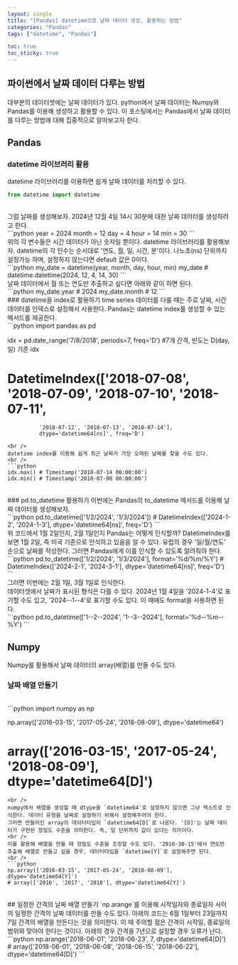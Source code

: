 ```yaml
---
layout: single
title: "[Pandas] datetime으로 날짜 데이터 생성, 활용하는 방법"
categories: "Pandas"
tags: ["datetime", "Pandas"]

toc: true
toc_sticky: true
---
```


## 파이썬에서 날짜 데이터 다루는 방법
대부분의 데이터셋에는 날짜 데이터가 있다. python에서 날짜 데이터는 Numpy와 Pandas를 이용해 생성하고 활용할 수 있다. 
이 포스팅에서는 Pandas에서 날짜 데이터를 다루는 방법에 대해 집중적으로 알아보고자 한다.

## Pandas
### datetime 라이브러리 활용
datetime 라이브러리를 이용하면 쉽게 날짜 데이터를 처리할 수 있다.
<br />
```python
from datetime import datetime
```
<br />
그럼 날짜를 생성해보자. 2024년 12월 4일 14시 30분에 대한 날짜 데이터를 생성하려고 한다.
<br />
```python
year = 2024
month = 12
day = 4
hour = 14
min = 30
```
<br />
위의 각 변수들은 시간 데이터가 아닌 숫자일 뿐이다. datetime 라이브러리를 활용해보자. datetime의 각 인수는 순서대로 '연도, 월, 일, 시간, 분'이다.
나노초(ns) 단위까지 설정가능 하며, 설정하지 않는다면 default 값은 0이다.
<br />
```python
my_date = datetime(year, month, day, hour, min)
my_date # datetime.datetime(2024, 12, 4, 14, 30)
```
<br />
날짜 데이터에서 월 또는 연도만 추출하고 싶다면 아래와 같이 하면 된다.
<br />
```python
my_date.year # 2024
my_date.month # 12
```
<br />
### datetime을 index로 활용하기
time series 데이터를 다룰 때는 주로 날짜, 시간 데이터를 인덱스로 설정해서 사용한다. Pandas는 datetime index를 생성할 수 있는 메서드를 제공한다.
<br />
```python
import pandas as pd

idx = pd.date_range('7/8/2018', periods=7, freq='D') #7개 간격, 빈도는 D(day, 일) 기준
idx
# DatetimeIndex(['2018-07-08', '2018-07-09', '2018-07-10', '2018-07-11',
              '2018-07-12', '2018-07-13', '2018-07-14'],
              dtype='datetime64[ns]', freq='D')
```
<br />
datetime index를 이용해 쉽게 최근 날짜가 가장 오래된 날짜를 찾을 수도 있다.
<br />
```python
idx.max() # Timestamp('2018-07-14 00:00:00')
idx.min() # Timestamp('2018-07-08 00:00:00')
```
<br />
### pd.to_datetime 활용하기
이번에는 Pandas의 to_datetime 메서드를 이용해 날짜 데이터를 생성해보자.
<br />
```python
pd.to_datetime(['1/2/2024', '1/3/2024'])
# DatetimeIndex(['2024-1-2', '2024-1-3'], dtype='datetime64[ns]', freq='D')
```
<br />
위 코드에서 1월 2일인지, 2월 1일인지 Pandas는 어떻게 인식할까? DatetimeIndex를 보면 1월 2일, 즉 미국 기준으로 인식하고 있음을 알 수 있다. 
유럽의 경우 '일/월/연도' 순으로 날짜를 작성한다. 그러면 Pandas에게 이를 인식할 수 있도록 알려줘야 한다.
<br />
```python
pd.to_datetime(['1/2/2024', '1/3/2024'], format='%d/%m/%Y')
# DatetimeIndex(['2024-2-1', '2024-3-1'], dtype='datetime64[ns]', freq='D')
```
<br />
그러면 이번에는 2월 1일, 3월 1일로 인식한다.

<br />
데이터셋에서 날짜가 표시된 형식은 다를 수 있다. 2024년 1월 4일을 '2024-1-4'로 표기할 수도 있고, '2024--1--4'로 표기할 수도 있다. 이 때에도 format을 사용하면 된다.
<br />
```python
pd.to_datetime(['1--2--2024', '1--3--2024'], format='%d--%m--%Y')
```
<br />

## Numpy
Numpy를 활용해서 날짜 데이터의 array(배열)를 만들 수도 있다. 

### 날짜 배열 만들기
<br />
```python
import numpy as np

np.array(['2016-03-15', '2017-05-24', '2018-08-09'], dtype='datetime64')
# array(['2016-03-15', '2017-05-24', '2018-08-09'], dtype='datetime64[D]')
```
<br />
numpy에서 배열을 생성할 때 dtype을 `datetime64`로 설정하지 않으면 그냥 텍스트로 인식한다. 데이터 유형을 날짜로 설정하기 위해서 설정해주어야 한다.
그러면 만들어진 array의 데이터타입이 `datetime64[D]`로 나온다. '[D]'는 날짜 데이터가 구현된 정밀도 수준을 의미한다. 즉, 일 단위까지 값이 있다는 의미이다.
<br />
이를 활용해 배열을 만들 때 정밀도 수준을 조정할 수도 있다. '2016-30-15'에서 연도만 추출해 배열로 만들고 싶을 경우, 데이터타입을 `datetime[Y]`로 설정해주면 된다.
<br />
```python
np.array(['2016-03-15', '2017-05-24', '2018-08-09'], dtype='datetime64[Y]')
# array(['2016', '2017', '2018'], dtype='datetime64[Y]')
```
<br />
## 일정한 간격의 날짜 배열 만들기
`np.arange`를 이용해 시작일자와 종료일자 사이의 일정한 간격의 날짜 데이터를 만들 수도 있다. 
아래의 코드는 6월 1일부터 23일까지 7일 간격의 배열을 만든다는 것을 의미한다.
이 때 주의할 점은 간격이 시작일, 종료일의 범위와 맞아야 한다는 것이다. 아래의 경우 간격을 7년으로 설정할 경우 오류가 난다.
<br />
```python
np.arange('2018-06-01', '2018-06-23', 7, dtype='datetime64[D]')
# array(['2018-06-01', '2018-06-08', '2018-06-15', '2018-06-22'], dtype='datetime64[D]')
```
<br />
